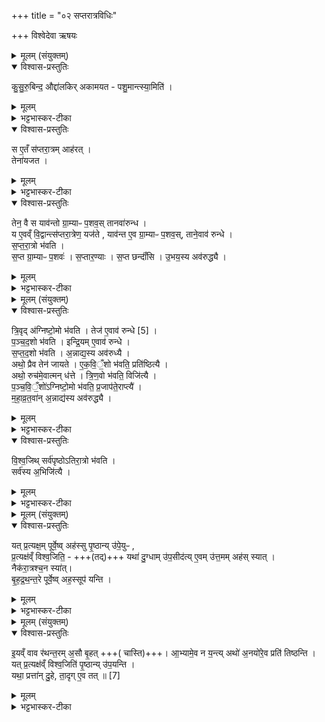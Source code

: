 +++
title = "०२ सप्तरात्रविधिः"

+++
विश्वेदेवा ऋषयः
<details><summary>मूलम् (संयुक्तम्)</summary>

कु॒सु॒रु॒बिन्द॒ औद्दा॑लकिरकामयत पशु॒मान्त्स्या॒मिति॒ स ए॒तँ स॑प्तरा॒त्रमाह॑र॒त्तेना॑यजत॒ तेन॒ वै स याव॑न्तो ग्रा॒म्याᳶ प॒शव॒स्तानवा॑रुन्द्ध॒ य ए॒वव्ँवि॒द्वान्त्स॑प्तरा॒त्रेण॒ यज॑ते॒ याव॑न्त ए॒व ग्रा॒म्याᳶ प॒शव॒स्ताने॒वाव॑ रुन्द्धे सप्तरा॒त्रो भ॑वति स॒प्त ग्रा॒म्याᳶ प॒शव॑स्स॒प्तार॒ण्यास्स॒प्त छन्दाँ॑स्यु॒भय॒स्याव॑रुद्ध्यै
</details>

<details open><summary>विश्वास-प्रस्तुतिः</summary>

कु॒सु॒रु॒बिन्द॒ औद्दा॑लकिर् अकामयत -
पशु॒मान्त्स्या॒मिति॑ ।  
</details>

<details><summary>मूलम्</summary>

कु॒सु॒रु॒बिन्द॒ औद्दा॑लकिर् अकामयत -
पशु॒मान्त्स्या॒मिति॑ ।  
</details>

<details><summary>भट्टभास्कर-टीका</summary>

1अथाष्टौ सप्तरात्राः - कौसुरुबिन्दः प्रथमः, सप्तर्षीणां द्वितीयः, प्राजापत्यस्तृतीयः, छन्दोमपवमानश्चतुर्थः, पृष्ट्यावलम्बः पञ्चमः, सत्त्रसम्मितष्षष्ठः, ऐन्द्रस्सप्तमः, जनकसप्तरात्रोष्टमः । तत्र प्रथमं विदधाति - कुसुरुबिन्द इति ॥ कुसुरुबिन्दो नाम उद्दालकपुत्रोकामयत पशुमान् बहुपशुस्स्यामिति । 'ह्रस्वनुड्भ्याम्' इति मतुप उदात्तत्वम् ।
</details>

<details open><summary>विश्वास-प्रस्तुतिः</summary>

स ए॒तँ स॑प्तरा॒त्रम् आह॑रत् ।  
तेना॑यजत ।
</details>

<details><summary>मूलम्</summary>

स ए॒तँ स॑प्तरा॒त्रम् आह॑रत् ।  
तेना॑यजत ।
</details>

<details><summary>भट्टभास्कर-टीका</summary>

स एतमित्यादि । गतम् ।
</details>

<details open><summary>विश्वास-प्रस्तुतिः</summary>

तेन॒ वै स याव॑न्तो ग्रा॒म्याᳶ प॒शव॒स् तानवा॑रुन्ध ।  
य ए॒वव्ँ वि॒द्वान्त्स॑प्तरा॒त्रेण॒ यज॑ते , याव॑न्त ए॒व ग्रा॒म्याᳶ प॒शव॒स्, ताने॒वाव॑ रुन्धे ।  
स॒प्त॒रा॒त्रो भ॑वति ।  
स॒प्त ग्रा॒म्याᳶ प॒शवः॑ । स॒प्तार॒ण्याः । स॒प्त छन्दाँ॑सि । उ॒भय॒स्य अव॑रुद्ध्यै ।  
</details>

<details><summary>मूलम्</summary>

तेन॒ वै स याव॑न्तो ग्रा॒म्याᳶ प॒शव॒स् तानवा॑रुन्ध ।  
य ए॒वव्ँ वि॒द्वान्त्स॑प्तरा॒त्रेण॒ यज॑ते , याव॑न्त ए॒व ग्रा॒म्याᳶ प॒शव॒स्, ताने॒वाव॑ रुन्धे ।  
स॒प्त॒रा॒त्रो भ॑वति ।  
स॒प्त ग्रा॒म्याᳶ प॒शवः॑ । स॒प्तार॒ण्याः । स॒प्त छन्दाँ॑सि । उ॒भय॒स्य अव॑रुद्ध्यै ।  
</details>

<details><summary>भट्टभास्कर-टीका</summary>

अन्यो द्रष्टा, अयमाहर्ता, तेनापश्यदिति नोक्तम् । गोजाश्वाविकपुरुषगर्दभोष्ट्राः सप्त ग्राम्याः पशवः । द्विखुरश्वापदपक्षिसरीसृपहस्तिमर्कटादयस्सप्तारण्याः । गायत्र्युष्णिगनुष्टुब्बृहतीपङ्क्तित्रिष्टुब्जगत्यस्सप्त छन्दांसि । चतुरुत्तराणि । उभयस्यावरुद्ध्यै पशूनां छन्दसां चावरुद्ध्यै भवति सप्तत्वान्वयात् ॥
</details>

<details><summary>मूलम् (संयुक्तम्)</summary>

त्रि॒वृद॑ग्निष्टो॒मो भ॑वति॒ तेजः॑ [5]  
ए॒वाव॑ रुन्द्धे पञ्चद॒शो भ॑वतीन्द्रि॒यमे॒वाव॑ रुन्द्धे सप्तद॒शो भ॑वत्य॒न्नाद्य॒स्याव॑रुद्ध्या॒ अथो॒ प्रैव तेन॑ जायत एकवि॒ँ॒शो भ॑वति॒ प्रति॑ष्ठित्या॒ अथो॒ रुच॑मे॒वात्मन्ध॑त्ते त्रिण॒वो भ॑वति॒ विजि॑त्यै पञ्चवि॒ँ॒शो॑ऽग्निष्टो॒मो भ॑वति प्र॒जाप॑ते॒राप्त्यै॑ महाव्र॒तवा॑न॒न्नाद्य॒स्याव॑रुद्ध्यै विश्व॒जित्सर्व॑पृष्ठोऽतिरा॒त्रो भ॑वति॒ सर्व॑स्या॒भिजि॑त्यै
</details>

<details open><summary>विश्वास-प्रस्तुतिः</summary>

त्रि॒वृद् अ॑ग्निष्टो॒मो भ॑वति । तेज॑  ए॒वाव॑ रुन्धे [5] ।  
प॒ञ्च॒द॒शो भ॑वति । इन्द्रि॒यम् ए॒वाव॑ रुन्धे ।  
स॒प्त॒द॒शो भ॑वति । अ॒न्नाद्य॒स्य अव॑रुध्यै ।  
अथो॒ प्रैव तेन॑ जायते । ए॒क॒वि॒ँ॒शो भ॑वति॒ प्रति॑ष्ठित्यै ।  
अथो॒ रुच॑मे॒वात्मन् ध॑त्ते । त्रि॒ण॒वो भ॑वति॒ विजि॑त्यै ।  
प॒ञ्च॒वि॒ँ॒शो॑ऽग्निष्टो॒मो भ॑वति॒ प्र॒जाप॑ते॒राप्त्यै॑ ।  
म॒हा॒व्र॒त॒वा॑न् अ॒न्नाद्य॑स्य अव॑रुद्ध्यै ।  
</details>

<details><summary>मूलम्</summary>

त्रि॒वृद् अ॑ग्निष्टो॒मो भ॑वति । तेज॑  ए॒वाव॑ रुन्धे [5] ।  
प॒ञ्च॒द॒शो भ॑वति । इन्द्रि॒यम् ए॒वाव॑ रुन्धे ।  
स॒प्त॒द॒शो भ॑वति । अ॒न्नाद्य॒स्य अव॑रुध्यै ।  
अथो॒ प्रैव तेन॑ जायते । ए॒क॒वि॒ँ॒शो भ॑वति॒ प्रति॑ष्ठित्यै ।  
अथो॒ रुच॑मे॒वात्मन् ध॑त्ते । त्रि॒ण॒वो भ॑वति॒ विजि॑त्यै ।  
प॒ञ्च॒वि॒ँ॒शो॑ऽग्निष्टो॒मो भ॑वति॒ प्र॒जाप॑ते॒राप्त्यै॑ ।  
म॒हा॒व्र॒त॒वा॑न् अ॒न्नाद्य॑स्य अव॑रुद्ध्यै ।  
</details>

<details><summary>भट्टभास्कर-टीका</summary>

2त्रिवृदित्यादि ॥ अहीनत्वादत्र सर्वत्रैकवचनम् । त्रयस्त्रिंशस्य स्थाने पञ्चविंश इति विशेषः । महाव्रतवान् ये महाव्रतधर्माः 'स्तुवन्त्यनुश्नोकेन' इत्याद्याः तद्वान् ।
</details>

<details open><summary>विश्वास-प्रस्तुतिः</summary>

वि॒श्व॒जिथ्  सर्व॑पृष्ठोऽतिरा॒त्रो भ॑वति ।  
सर्व॑स्य अ॒भिजि॑त्यै ।  
</details>

<details><summary>मूलम्</summary>

वि॒श्व॒जिथ्  सर्व॑पृष्ठोऽतिरा॒त्रो भ॑वति ।  
सर्व॑स्य अ॒भिजि॑त्यै ।  
</details>

<details><summary>भट्टभास्कर-टीका</summary>

विश्वजित् सर्वपृष्ठोतिरात्रस्सप्तममहः । बृहद्रथन्तरवैरूपवैराजशाक्वररैवतानि सर्वाण्यपि पृष्ठान्यस्येति सर्वपृष्ठः ॥
</details>

<details><summary>मूलम् (संयुक्तम्)</summary>

यत्प्र॒त्यक्ष॒म्पूर्वे॒ष्वह॑स्सु पृ॒ष्ठान्यु॑पे॒युᳶ प्र॒त्यक्ष॑म् [6]  
वि॒श्व॒जिति॒ यथा॑ दु॒ग्धामु॑प॒सीद॑त्ये॒वमु॑त्त॒ममह॑स्स्या॒न्नैक॑रा॒त्रश्च॒न स्या॑द्बृहद्रथन्त॒रे पूर्वे॒ष्वह॒स्सूप॑ यन्ति
</details>

<details open><summary>विश्वास-प्रस्तुतिः</summary>

यत् प्र॒त्यक्ष॒म् पूर्वे॒ष्व् अह॑स्सु पृ॒ष्ठान्य् उ॑पे॒युᳶ ,  
प्र॒त्यक्ष॑व्ँ विश्व॒जिति॒ - +++(तद्)+++
यथा॑ दु॒ग्धाम् उ॑प॒सीद॑त्य् ए॒वम् उ॑त्त॒मम् अह॑स् स्यात् ।  
नैक॑रा॒त्रश्च॒न स्या॑त्।  
बृ॒ह॒द्र॒थ॒न्त॒रे पूर्वे॒ष्व् अह॒स्सूप॑ यन्ति ।  
</details>

<details><summary>मूलम्</summary>

यत् प्र॒त्यक्ष॒म् पूर्वे॒ष्व् अह॑स्सु पृ॒ष्ठान्य् उ॑पे॒युᳶ ,  
प्र॒त्यक्ष॑व्ँ विश्व॒जिति॒ - +++(तद्)+++
यथा॑ दु॒ग्धाम् उ॑प॒सीद॑त्य् ए॒वम् उ॑त्त॒मम् अह॑स् स्यात् ।  
नैक॑रा॒त्रश्च॒न स्या॑त्।  
बृ॒ह॒द्र॒थ॒न्त॒रे पूर्वे॒ष्व् अह॒स्सूप॑ यन्ति ।  
</details>

<details><summary>भट्टभास्कर-टीका</summary>

3यत्प्रत्यक्षमित्यादि ॥ पूर्वेष्वहस्सु त्रिवृदादिषु पृष्ठानि रथन्तरादीनि प्रत्यक्षमविकृतमेव उपेयुः । तत्तथा स्यात् । कथम्? यथैव दुग्धामपि गां तदैव दोग्धुं दोग्धा उपसीदति एवमिदं उत्तममहर्निस्सारं स्यात्, ततश्च नैकरात्रोपि स्यात् एकरात्रमपि विश्वजिन्न स्यात् । तस्मात्पूर्वेष्वहस्सु बृहद्रथन्तरे रथन्तरं बृहदिति पर्यायेणोपयन्ति अन्त्याद्दिवसात्प्राग्वैरूपादिभिर्विना ॥
</details>

<details><summary>मूलम् (संयुक्तम्)</summary>

इ॒यव्ँवाव र॑थन्त॒रम॒सौ बृ॒हदा॒भ्यामे॒व न य॒न्त्यथो॑ अ॒नयो॑रे॒व प्रति॑ तिष्ठन्ति॒ यत्प्र॒त्यक्ष॑व्ँविश्व॒जिति॑ पृ॒ष्ठान्यु॑प॒यन्ति॒ यथा॒ प्रत्ता॑न्दु॒हे ता॒दृगे॒व तत् ॥ [7]  
</details>

<details open><summary>विश्वास-प्रस्तुतिः</summary>

इ॒यव्ँ वाव र॑थन्त॒रम् अ॒सौ बृ॒हत् +++( चास्ति)+++। आ॒भ्यामे॒व न य॒न्त्य् अथो॑ अ॒नयो॑रे॒व प्रति॑ तिष्ठन्ति ।  
यत् प्र॒त्यक्ष॑व्ँ विश्व॒जिति॑ पृ॒ष्ठान्य् उ॑प॒यन्ति ।  
यथा॒ प्रत्ता॑न् दु॒हे, ता॒दृग् ए॒व तत् ॥ [7]
</details>

<details><summary>मूलम्</summary>

इ॒यव्ँ वाव र॑थन्त॒रम् अ॒सौ बृ॒हत् +++( चास्ति)+++। आ॒भ्यामे॒व न य॒न्त्य् अथो॑ अ॒नयो॑रे॒व प्रति॑ तिष्ठन्ति ।  
यत् प्र॒त्यक्ष॑व्ँ विश्व॒जिति॑ पृ॒ष्ठान्य् उ॑प॒यन्ति ।  
यथा॒ प्रत्ता॑न् दु॒हे, ता॒दृग् ए॒व तत् ॥ [7]
</details>

<details><summary>भट्टभास्कर-टीका</summary>

4इयं वावेत्यादि ॥ गतम् । यदित्यादि । अथ विश्वजिति सर्वपृष्ठानि प्रत्यक्षमुपयन्ति । यथा प्रत्तां पयो दातुं प्रवृत्तां प्रारब्धां प्रस्नवतीं गां दुग्धे तादृक्तद्भवति । आदिकर्मणि क्तः अच उपसर्गात्तः, 'लोपस्त आत्मनेपदेषु' इति तलोपः ॥

इति सप्तमे द्वितीये द्वितीयोनुवाकः ॥  
</details>
